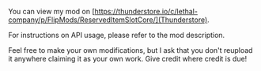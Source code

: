 You can view my mod on [https://thunderstore.io/c/lethal-company/p/FlipMods/ReservedItemSlotCore/](Thunderstore).

For instructions on API usage, please refer to the mod description.

Feel free to make your own modifications, but I ask that you don't reupload it anywhere claiming it as your own work.
Give credit where credit is due!

